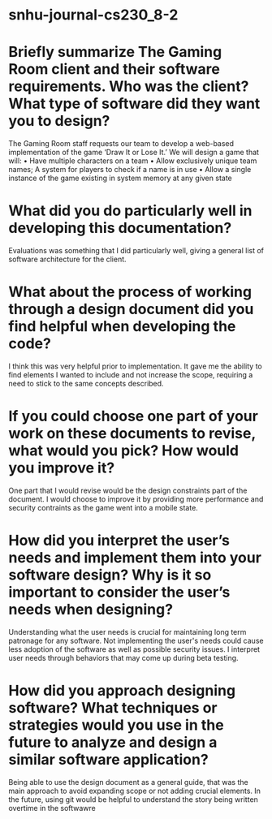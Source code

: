 # snhu-journal-cs230_8-2


   # Briefly summarize The Gaming Room client and their software requirements. Who was the client? What type of software did they want you to design?
   The Gaming Room staff requests our team to develop a web-based implementation of the game ‘Draw It or Lose It.’ We will design a game that will:
      •	Have multiple characters on a team
      •	Allow exclusively unique team names; A system for players to check if a name is in use
      •	Allow a single instance of the game existing in system memory at any given state 

   # What did you do particularly well in developing this documentation?
   Evaluations was something that I did particularly well, giving a general list of software architecture for the client.
   
   # What about the process of working through a design document did you find helpful when developing the code?
   I think this was very helpful prior to implementation. It gave me the ability to find elements I wanted to include and not increase the scope, requiring a need to stick to the same concepts described.
   
   # If you could choose one part of your work on these documents to revise, what would you pick? How would you improve it?
   One part that I would revise would be the design constraints part of the document. I would choose to improve it by providing more performance and security contraints as the game went into a mobile state.
  
   # How did you interpret the user’s needs and implement them into your software design? Why is it so important to consider the user’s needs when designing?
   Understanding what the user needs is crucial for maintaining long term patronage for any software. Not implementing the user's needs could cause less adoption of the software as well as possible security issues. I interpret user needs through behaviors that may come up during beta testing.
   
   # How did you approach designing software? What techniques or strategies would you use in the future to analyze and design a similar software application?
   Being able to use the design document as a general guide, that was the main approach to avoid expanding scope or not adding crucial elements. In the future, using git would be helpful to understand the story being written overtime in the softwawre

